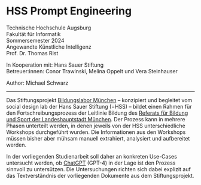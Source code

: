 # HSS Prompt Engineering

Technische Hochschule Augsburg \
Fakultät für Informatik \
Sommersemester 2024 \
Angewandte Künstliche Intelligenz \
Prof. Dr. Thomas Rist

In Kooperation mit: Hans Sauer Stiftung \
Betreuer:innen: Conor Trawinski, Melina Oppelt und Vera Steinhauser

Author: Michael Schwarz

---

Das Stiftungsprojekt [Bildungslabor München](https://www.hanssauerstiftung.de/bildungslabor-muenchen-im-admin-lab-zu-neuen-zielformulierungen/) – konzipiert und begleitet vom social design lab der Hans Sauer Stiftung (=HSS) – bildet einen Rahmen für den Fortschreibungsprozess der Leitlinie Bildung des [Referats für Bildung und Sport der Landeshauptstadt München](https://www.muenchen.de/rathaus/Stadtverwaltung/Referat-fuer-Bildung-und-Sport.html). Der Prozess kann in mehrere Phasen unterteilt werden, in denen jeweils von der HSS unterschiedliche Workshops durchgeführt wurden. Die Informationen aus den Workshops müssen bisher aber mühsam manuell extrahiert, analysiert und aufbereitet werden.

In der vorliegenden Studienarbeit soll daher an konkreten Use-Cases untersucht werden, ob [ChatGPT](https://openai.com/chatgpt) (GPT-4) in der Lage ist den Prozess sinnvoll zu untersützen. Die Untersuchungen richten sich dabei explizit auf das Textverständnis der vorliegenden Dokumente aus dem Stiftungsprojekt.
